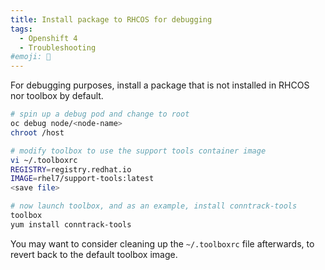 ```yaml
---
title: Install package to RHCOS for debugging
tags:
  - Openshift 4
  - Troubleshooting
#emoji: 🧰
---
```


For debugging purposes, install a package that is not installed in RHCOS nor toolbox by default.

```bash
# spin up a debug pod and change to root
oc debug node/<node-name>
chroot /host

# modify toolbox to use the support tools container image
vi ~/.toolboxrc
REGISTRY=registry.redhat.io
IMAGE=rhel7/support-tools:latest
<save file>

# now launch toolbox, and as an example, install conntrack-tools
toolbox
yum install conntrack-tools
```

You may want to consider cleaning up the `~/.toolboxrc` file afterwards, to revert back to the default toolbox image.
